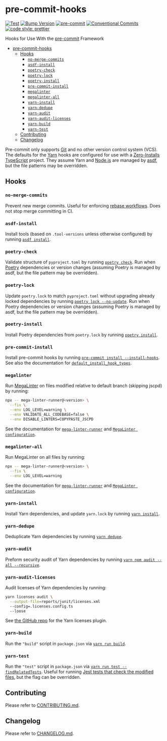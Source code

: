 # pre-commit-hooks

[![Test](https://github.com/ScribeMD/pre-commit-hooks/workflows/Test/badge.svg)](https://github.com/ScribeMD/pre-commit-hooks/actions/workflows/test.yaml)
[![Bump Version](https://github.com/ScribeMD/pre-commit-hooks/workflows/Bump%20Version/badge.svg)](https://github.com/ScribeMD/pre-commit-hooks/actions/workflows/bump-version.yaml)
[![pre-commit](https://img.shields.io/badge/pre--commit-enabled-brightgreen?logo=pre-commit&logoColor=white)](https://github.com/pre-commit/pre-commit)
[![Conventional Commits](https://img.shields.io/badge/Conventional%20Commits-1.0.0-yellow.svg?style=flat-square)](https://conventionalcommits.org)
[![code style: prettier](https://img.shields.io/badge/code_style-prettier-ff69b4.svg?style=flat-square)](https://github.com/prettier/prettier)

Hooks for Use With the [pre-commit](https://pre-commit.com) Framework

<!--TOC-->

- [pre-commit-hooks](#pre-commit-hooks)
  - [Hooks](#hooks)
    - [`no-merge-commits`](#no-merge-commits)
    - [`asdf-install`](#asdf-install)
    - [`poetry-check`](#poetry-check)
    - [`poetry-lock`](#poetry-lock)
    - [`poetry-install`](#poetry-install)
    - [`pre-commit-install`](#pre-commit-install)
    - [`megalinter`](#megalinter)
    - [`megalinter-all`](#megalinter-all)
    - [`yarn-install`](#yarn-install)
    - [`yarn-dedupe`](#yarn-dedupe)
    - [`yarn-audit`](#yarn-audit)
    - [`yarn-audit-licenses`](#yarn-audit-licenses)
    - [`yarn-build`](#yarn-build)
    - [`yarn-test`](#yarn-test)
  - [Contributing](#contributing)
  - [Changelog](#changelog)

<!--TOC-->

Pre-commit only supports [Git](https://git-scm.com/) and no other version
control system (VCS). The defaults for the [Yarn](https://yarnpkg.com/) hooks
are configured for use with a
[Zero-Installs](https://yarnpkg.com/features/zero-installs)
[TypeScript](https://www.typescriptlang.org/) project. They assume Yarn and
[Node.js](https://nodejs.org/) are managed by [asdf](https://asdf-vm.com/), but
the file patterns may be overridden.

## Hooks

### `no-merge-commits`

Prevent new merge commits. Useful for enforcing
[rebase workflows](https://git-scm.com/book/en/v2/Git-Branching-Rebasing).
Does not stop merge committing in CI.

### `asdf-install`

Install tools (based on `.tool-versions` unless otherwise configured) by running
[`asdf install`](https://asdf-vm.com/manage/configuration.html#tool-versions).

### `poetry-check`

Validate structure of `pyproject.toml` by running
[`poetry check`](https://python-poetry.org/docs/cli/#check). Run when
[Poetry](https://python-poetry.org/) dependencies or version changes (assuming
Poetry is managed by asdf, but the file pattern may be overridden).

### `poetry-lock`

Update `poetry.lock` to match `pyproject.toml` without upgrading already locked
dependencies by running
[`poetry lock --no-update`](https://python-poetry.org/docs/cli/#options-9). Run
when Poetry dependencies or version changes (assuming Poetry is managed by asdf,
but the file pattern may be overridden).

### `poetry-install`

Install Poetry dependencies from `poetry.lock` by running
[`poetry install`](https://python-poetry.org/docs/cli/#install).

### `pre-commit-install`

Install pre-commit hooks by running
[`pre-commit install --install-hooks`](https://pre-commit.com/#pre-commit-install).
See also the documentation for
[`default_install_hook_types`](https://pre-commit.com/#top_level-default_install_hook_types).

### `megalinter`

Run [MegaLinter](https://megalinter.github.io/) on files modified relative to
default branch (skipping jscpd) by running:

```sh
npx -- mega-linter-runner@<version> \
  --fix \
  --env LOG_LEVEL=warning \
  --env VALIDATE_ALL_CODEBASE=false \
  --env DISABLE_LINTERS=COPYPASTE_JSCPD
```

See the documentation for
[`mega-linter-runner`](https://megalinter.github.io/latest/mega-linter-runner/#usage)
and
[`MegaLinter configuration`](https://megalinter.github.io/latest/configuration/).

### `megalinter-all`

Run MegaLinter on all files by running:

```sh
npx -- mega-linter-runner@<version> \
  --fix \
  --env LOG_LEVEL=warning
```

See the documentation for
[`mega-linter-runner`](https://megalinter.github.io/latest/mega-linter-runner/#usage)
and
[`MegaLinter configuration`](https://megalinter.github.io/latest/configuration/).

### `yarn-install`

Install Yarn dependencies, and update `yarn.lock` by running
[`yarn install`](https://yarnpkg.com/cli/install).

### `yarn-dedupe`

Deduplicate Yarn dependencies by running
[`yarn dedupe`](https://yarnpkg.com/cli/dedupe).

### `yarn-audit`

Preform security audit of Yarn dependencies by running
[`yarn npm audit --all --recursive`](https://yarnpkg.com/cli/npm/audit).

### `yarn-audit-licenses`

Audit licenses of Yarn dependencies by running:

```sh
yarn licenses audit \
  --output-file=reports/junit/licenses.xml
  --config=.licenses.config.ts
  --loose
```

See [the GitHub repo](https://github.com/tophat/yarn-plugin-licenses) for the
Yarn licenses plugin.

### `yarn-build`

Run the `"build"` script in `package.json` via
[`yarn run build`](https://yarnpkg.com/cli/run).

### `yarn-test`

Run the `"test"` script in `package.json` via
[`yarn run test --findRelatedTests`](https://yarnpkg.com/cli/run). Useful for
running
[Jest tests that check the modified files](https://jestjs.io/docs/cli#--findrelatedtests-spaceseparatedlistofsourcefiles),
but the flag can be overridden.

## Contributing

Please refer to [CONTRIBUTING.md](CONTRIBUTING.md).

## Changelog

Please refer to [CHANGELOG.md](CHANGELOG.md).
